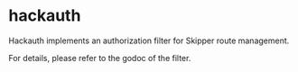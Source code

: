 # hackauth
Hackauth implements an authorization filter for Skipper route management.

For details, please refer to the godoc of the filter.
